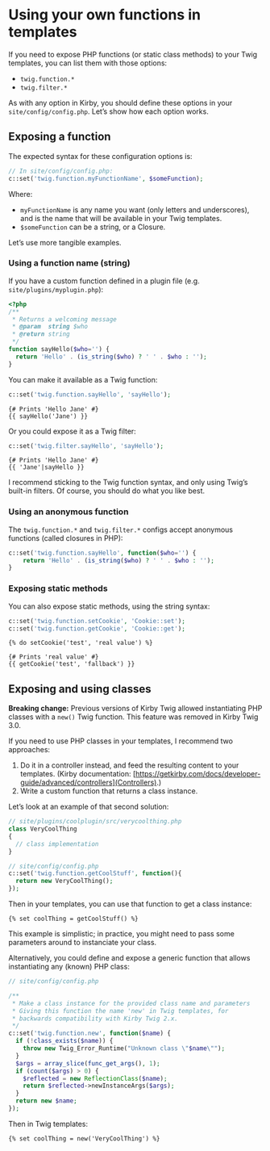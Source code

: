 Using your own functions in templates
=====================================


If you need to expose PHP functions (or static class methods) to your Twig templates, you can list them with those options:

- `twig.function.*`
- `twig.filter.*`

As with any option in Kirby, you should define these options in your `site/config/config.php`. Let’s show how each option works.


Exposing a function
-------------------

The expected syntax for these configuration options is:

```php
// In site/config/config.php:
c::set('twig.function.myFunctionName', $someFunction);
```

Where:

-   `myFunctionName` is any name you want (only letters and underscores), and is the name that will be available in your Twig templates.
-   `$someFunction` can be a string, or a Closure.

Let’s use more tangible examples.

### Using a function name (string)

If you have a custom function defined in a plugin file (e.g. `site/plugins/myplugin.php`):

```php
<?php
/**
 * Returns a welcoming message
 * @param  string $who
 * @return string
 */
function sayHello($who='') {
  return 'Hello' . (is_string($who) ? ' ' . $who : '');
}
```

You can make it available as a Twig function:

```php
c::set('twig.function.sayHello', 'sayHello');
```

```twig
{# Prints 'Hello Jane' #}
{{ sayHello('Jane') }}
```

Or you could expose it as a Twig filter:

```php
c::set('twig.filter.sayHello', 'sayHello');
```

```twig
{# Prints 'Hello Jane' #}
{{ 'Jane'|sayHello }}
```

I recommend sticking to the Twig function syntax, and only using Twig’s built-in filters. Of course, you should do what you like best.

### Using an anonymous function

The `twig.function.*` and `twig.filter.*` configs accept anonymous functions (called closures in PHP):

```php
c::set('twig.function.sayHello', function($who='') {
    return 'Hello' . (is_string($who) ? ' ' . $who : '');
}
```

### Exposing static methods

You can also expose static methods, using the string syntax:

```php
c::set('twig.function.setCookie', 'Cookie::set');
c::set('twig.function.getCookie', 'Cookie::get');
```

```twig
{% do setCookie('test', 'real value') %}

{# Prints 'real value' #}
{{ getCookie('test', 'fallback') }}
```


Exposing and using classes
--------------------------

**Breaking change:** Previous versions of Kirby Twig allowed instantiating PHP classes with a `new()` Twig function. This feature was removed in Kirby Twig 3.0.

If you need to use PHP classes in your templates, I recommend two approaches:

1. Do it in a controller instead, and feed the resulting content to your templates. (Kirby documentation: [https://getkirby.com/docs/developer-guide/advanced/controllers](Controllers).)
2. Write a custom function that returns a class instance.

Let’s look at an example of that second solution:

```php
// site/plugins/coolplugin/src/verycoolthing.php
class VeryCoolThing
{
  // class implementation
}

// site/config/config.php
c::set('twig.function.getCoolStuff', function(){
  return new VeryCoolThing();
});
```

Then in your templates, you can use that function to get a class instance:

```twig
{% set coolThing = getCoolStuff() %}
```

This example is simplistic; in practice, you might need to pass some parameters around to instanciate your class.

Alternatively, you could define and expose a generic function that allows instantiating any (known) PHP class:

```php
// site/config/config.php

/**
 * Make a class instance for the provided class name and parameters
 * Giving this function the name 'new' in Twig templates, for
 * backwards compatibility with Kirby Twig 2.x.
 */
c::set('twig.function.new', function($name) {
  if (!class_exists($name)) {
    throw new Twig_Error_Runtime("Unknown class \"$name\"");
  }
  $args = array_slice(func_get_args(), 1);
  if (count($args) > 0) {
    $reflected = new ReflectionClass($name);
    return $reflected->newInstanceArgs($args);
  }
  return new $name;
});
```

Then in Twig templates:

```twig
{% set coolThing = new('VeryCoolThing') %}
```
